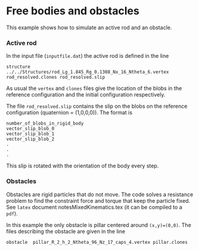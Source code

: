 # Free bodies and obstacles
This example shows how to simulate an active rod and an obstacle.

### Active rod
In the input file (`inputfile.dat`) the active rod is defined in the line

```
structure ../../Structures/rod_Lg_1.845_Rg_0.1308_Nx_16_Ntheta_6.vertex rod_resolved.clones rod_resolved.slip
```

As usual the `vertex` and `clones` files give the location of the blobs in the reference configuration and the initial configuration respectively.

The file `rod_resolved.slip` contains the slip on the blobs on the
reference configuration (quaternion = (1,0,0,0)). The format is

```
number_of_blobs_in_rigid_body
vector_slip_blob_0
vector_slip_blob_1
vector_slip_blob_2
.
.
.
```

This slip is rotated with the orientation of the body every step.

### Obstacles
Obstacles are rigid particles that do not move. The code solves a resistance problem to find the constraint force and torque that keep the particle fixed. See `latex` document notesMixedKinematics.tex (it can be compiled to a `pdf`).

In this example the only obstacle is pillar centered around `(x,y)=(0,0)`. The files describing the obstacle are given in the line

```
obstacle  pillar_R_2_h_2_Ntheta_96_Nz_17_caps_4.vertex pillar.clones 
```

